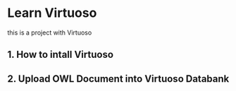 # Learn Virtuoso
this is a project with Virtuoso
## 1. How to intall Virtuoso
## 2. Upload OWL Document into Virtuoso Databank

 
 
 
